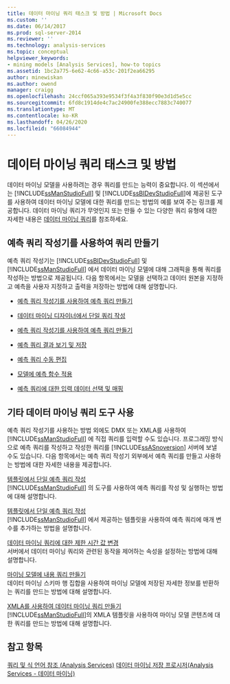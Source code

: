 ```yaml
---
title: 데이터 마이닝 쿼리 태스크 및 방법 | Microsoft Docs
ms.custom: ''
ms.date: 06/14/2017
ms.prod: sql-server-2014
ms.reviewer: ''
ms.technology: analysis-services
ms.topic: conceptual
helpviewer_keywords:
- mining models [Analysis Services], how-to topics
ms.assetid: 1bc2a775-6e62-4c66-a53c-201f2ea66295
author: minewiskan
ms.author: owend
manager: craigg
ms.openlocfilehash: 24ccf065a393e9534f3f4a3f830f90e3d1d5e5cc
ms.sourcegitcommit: 6fd8c1914de4c7ac24900fe388ecc7883c740077
ms.translationtype: MT
ms.contentlocale: ko-KR
ms.lasthandoff: 04/26/2020
ms.locfileid: "66084944"
---
```

# <a name="data-mining-query-tasks-and-how-tos"></a>데이터 마이닝 쿼리 태스크 및 방법
  데이터 마이닝 모델을 사용하려는 경우 쿼리를 만드는 능력이 중요합니다. 이 섹션에서는 [!INCLUDE[ssManStudioFull](../../includes/ssmanstudiofull-md.md)] 및 [!INCLUDE[ssBIDevStudioFull](../../includes/ssbidevstudiofull-md.md)]에 제공된 도구를 사용하여 데이터 마이닝 모델에 대한 쿼리를 만드는 방법의 예를 보여 주는 링크를 제공합니다. 데이터 마이닝 쿼리가 무엇인지 또는 만들 수 있는 다양한 쿼리 유형에 대한 자세한 내용은 [데이터 마이닝 쿼리](data-mining-queries.md)를 참조하세요.  
  
## <a name="creating-queries-with-prediction-query-builder"></a>예측 쿼리 작성기를 사용하여 쿼리 만들기  
 예측 쿼리 작성기는 [!INCLUDE[ssBIDevStudioFull](../../includes/ssbidevstudiofull-md.md)] 및 [!INCLUDE[ssManStudioFull](../../includes/ssmanstudiofull-md.md)] 에서 데이터 마이닝 모델에 대해 그래픽을 통해 쿼리를 작성하는 방법으로 제공됩니다. 다음 항목에서는 모델을 선택하고 데이터 원본을 지정하고 예측을 사용자 지정하고 출력을 저장하는 방법에 대해 설명합니다.  
  
-   [예측 쿼리 작성기를 사용하여 예측 쿼리 만들기](create-a-prediction-query-using-the-prediction-query-builder.md)  
  
-   [데이터 마이닝 디자이너에서 단일 쿼리 작성](create-a-singleton-query-in-the-data-mining-designer.md)  
  
-   [예측 쿼리 작성기를 사용하여 예측 쿼리 만들기](create-a-prediction-query-using-the-prediction-query-builder.md)  
  
-   [예측 쿼리 결과 보기 및 저장](view-and-save-the-results-of-a-prediction-query.md)  
  
-   [예측 쿼리 수동 편집](manually-edit-a-prediction-query.md)  
  
-   [모델에 예측 함수 적용](apply-prediction-functions-to-a-model.md)  
  
-   [예측 쿼리에 대한 입력 데이터 선택 및 매핑](choose-and-map-input-data-for-a-prediction-query.md)  
  
## <a name="using-other-data-mining-query-tools"></a>기타 데이터 마이닝 쿼리 도구 사용  
 예측 쿼리 작성기를 사용하는 방법 외에도 DMX 또는 XMLA를 사용하여 [!INCLUDE[ssManStudioFull](../../includes/ssmanstudiofull-md.md)] 에 직접 쿼리를 입력할 수도 있습니다. 프로그래밍 방식으로 예측 쿼리를 작성하고 작성한 쿼리를 [!INCLUDE[ssASnoversion](../../includes/ssasnoversion-md.md)] 서버에 보낼 수도 있습니다. 다음 항목에서는 예측 쿼리 작성기 외부에서 예측 쿼리를 만들고 사용하는 방법에 대한 자세한 내용을 제공합니다.  
  
 [템플릿에서 단일 예측 쿼리 작성](create-a-singleton-prediction-query-from-a-template.md)  
 [!INCLUDE[ssManStudioFull](../../includes/ssmanstudiofull-md.md)] 의 도구를 사용하여 예측 쿼리를 작성 및 실행하는 방법에 대해 설명합니다.  
  
 [템플릿에서 단일 예측 쿼리 작성](create-a-singleton-prediction-query-from-a-template.md)  
 [!INCLUDE[ssManStudioFull](../../includes/ssmanstudiofull-md.md)] 에서 제공하는 템플릿을 사용하여 예측 쿼리에 매개 변수를 추가하는 방법을 설명합니다.  
  
 [데이터 마이닝 쿼리에 대한 제한 시간 값 변경](change-the-time-out-value-for-data-mining-queries.md)  
 서버에서 데이터 마이닝 쿼리와 관련된 동작을 제어하는 속성을 설정하는 방법에 대해 설명합니다.  
  
 [마이닝 모델에 내용 쿼리 만들기](create-a-content-query-on-a-mining-model.md)  
 데이터 마이닝 스키마 행 집합을 사용하여 마이닝 모델에 저장된 자세한 정보를 반환하는 쿼리를 만드는 방법에 대해 설명합니다.  
  
 [XMLA를 사용하여 데이터 마이닝 쿼리 만들기](create-a-data-mining-query-by-using-xmla.md)  
 [!INCLUDE[ssManStudioFull](../../includes/ssmanstudiofull-md.md)]의 XMLA 템플릿을 사용하여 마이닝 모델 콘텐츠에 대한 쿼리를 만드는 방법에 대해 설명합니다.  
  
## <a name="see-also"></a>참고 항목  
 [쿼리 및 식 언어 참조 &#40;Analysis Services&#41;](https://msdn.microsoft.com/library/gg492188(SQL.130).aspx)   
 [데이터 마이닝 저장 프로시저&#40;Analysis Services - 데이터 마이닝&#41;](/sql/analysis-services/data-mining/data-mining-stored-procedures-analysis-services-data-mining)  
  
  
